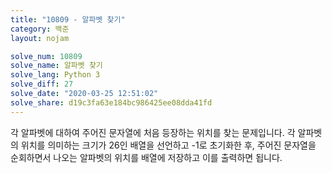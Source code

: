```yaml
---
title: "10809 - 알파벳 찾기"
category: 백준
layout: nojam

solve_num: 10809
solve_name: 알파벳 찾기
solve_lang: Python 3
solve_diff: 27
solve_date: "2020-03-25 12:51:02"
solve_share: d19c3fa63e184bc986425ee08dda41fd
---
```


각 알파벳에 대하여 주어진 문자열에 처음 등장하는 위치를 찾는 문제입니다. 각 알파벳의 위치를 의미하는 크기가 26인 배열을 선언하고 -1로 초기화한 후, 주어진 문자열을 순회하면서 나오는 알파벳의 위치를 배열에 저장하고 이를 출력하면 됩니다.
